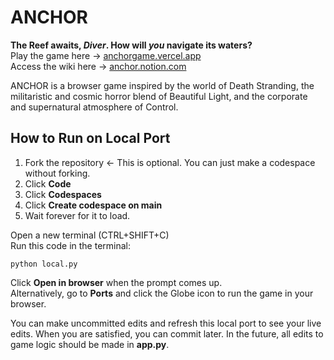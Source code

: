 # ANCHOR
**The Reef awaits, *Diver*. How will *you* navigate its waters?**\
Play the game here -> [anchorgame.vercel.app](anchorgame.vercel.app)\
Access the wiki here -> [anchor.notion.com](https://freckle-viola-d43.notion.site/ANCHOR-175673edaf0e80b28af0e56def1b3fcc?pvs=74)

ANCHOR is a browser game inspired by the world of Death Stranding, the militaristic and cosmic horror blend of Beautiful Light, and the corporate and supernatural atmosphere of Control.

## How to Run on Local Port

1. Fork the repository <- This is optional. You can just make a codespace without forking.
2. Click **Code**
3. Click **Codespaces**
3. Click **Create codespace on main**
5. Wait forever for it to load.

Open a new terminal (CTRL+SHIFT+C)\
Run this code in the terminal:
```
python local.py
```
Click **Open in browser** when the prompt comes up.\
Alternatively, go to **Ports** and click the Globe icon to run the game in your browser.

You can make uncommitted edits and refresh this local port to see your live edits. When you are satisfied, you can commit later.
In the future, all edits to game logic should be made in **app.py**.
